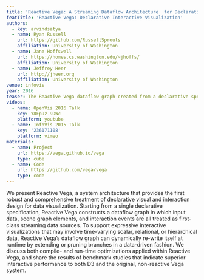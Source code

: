 ```yaml
---
title: 'Reactive Vega: A Streaming Dataflow Architecture  for Declarative Interactive Visualization'
featTitle: 'Reactive Vega: Declarative Interactive Visualization'
authors:
  - key: arvindsatya
  - name: Ryan Russell
    url: https://github.com/RussellSprouts
    affiliation: University of Washington
  - name: Jane Hoffswell
    url: https://homes.cs.washington.edu/~jhoffs/
    affiliation: University of Washington
  - name: Jeffrey Heer
    url: http://jheer.org
    affiliation: University of Washington
venue: infovis
year: 2016
teaser: The Reactive Vega dataflow graph created from a declarative specification for a interactive index chart of streaming financial data. As streaming data arrives from the Yahoo! Finance API, or as a user moves their mouse pointer across the chart, an update cycle propagates through the graph and triggers an efficient update and re-render of the visualization.
videos:
  - name: OpenVis 2016 Talk
    key: Y8Fp9z-9DWc
    platform: youtube
  - name: InfoVis 2015 Talk
    key: '236171108'
    platform: vimeo
materials:
  - name: Project
    url: https://vega.github.io/vega
    type: cube
  - name: Code
    url: https://github.com/vega/vega
    type: code
---
```

We present Reactive Vega, a system architecture that provides the first robust and comprehensive treatment of declarative visual and interaction design for data visualization. Starting from a single declarative specification, Reactive Vega constructs a dataflow graph in which input data, scene graph elements, and interaction events are all treated as first-class streaming data sources. To support expressive interactive visualizations that may involve time-varying scalar, relational, or hierarchical data, Reactive Vega’s dataflow graph can dynamically re-write itself at runtime by extending or pruning branches in a data-driven fashion. We discuss both compile- and run-time optimizations applied within Reactive Vega, and share the results of benchmark studies that indicate superior interactive performance to both D3 and the original, non-reactive Vega system.